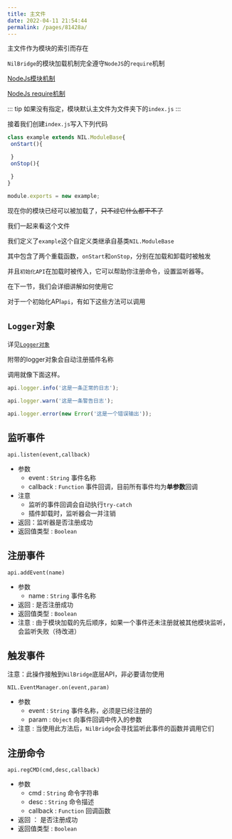 ```yaml
---
title: 主文件
date: 2022-04-11 21:54:44
permalink: /pages/81428a/
---
```


主文件作为模块的索引而存在

`NilBridge`的模块加载机制完全遵守`NodeJS`的`require`机制

[NodeJs模块机制](http://nodejs.cn/api/module.html)

[NodeJs require机制](http://nodejs.cn/api/modules.html#requireid)

::: tip
如果没有指定，模块默认主文件为文件夹下的`index.js`
:::

接着我们创建`index.js`写入下列代码

``` js
class example extends NIL.ModuleBase{
 onStart(){

 }
 onStop(){

 }
}

module.exports = new example;
```

现在你的模块已经可以被加载了，~~只不过它什么都干不了~~

我们一起来看这个文件

我们定义了`example`这个自定义类继承自基类`NIL.ModuleBase`

其中包含了两个重载函数，`onStart`和`onStop`，分别在加载和卸载时被触发

并且`初始化API`在加载时被传入，它可以帮助你注册命令，设置监听器等。

在下一节，我们会详细讲解如何使用它

对于一个初始化API`api`，有如下这些方法可以调用

## `Logger`对象

详见[`Logger对象`](/pages/1f9276/)

附带的logger对象会自动注册插件名称

调用就像下面这样。

``` js
api.logger.info('这是一条正常的日志');

api.logger.warn('这是一条警告日志');

api.logger.error(new Error('这是一个错误输出'));
```


## 监听事件

`api.listen(event,callback)`

 - 参数
   - event : `String`
     事件名称
   - callback : `Function`
     事件回调，目前所有事件均为**单参数**回调
 - 注意
   - 监听的事件回调会自动执行`try-catch`
   - 插件卸载时，监听器会一并注销
 - 返回：监听器是否注册成功
 - 返回值类型 : `Boolean`


## 注册事件

`api.addEvent(name)`

 - 参数
   - name : `String`
     事件名称
 - 返回 : 是否注册成功
 - 返回值类型 : `Boolean`
 - 注意 : 由于模块加载的先后顺序，如果一个事件还未注册就被其他模块监听，会监听失败（待改进）

## 触发事件

注意：此操作接触到`NilBridge`底层API，非必要请勿使用

`NIL.EventManager.on(event,param)`

 - 参数
   - event : `String`
     事件名称，必须是已经注册的
   - param : `Object`
     向事件回调中传入的参数
 - 注意 : 当使用此方法后，`NilBridge`会寻找监听此事件的函数并调用它们

## 注册命令

`api.regCMD(cmd,desc,callback)`

 - 参数
   - cmd : `String`
     命令字符串
   - desc : `String`
     命令描述
   - callback : `Function`
     回调函数
 - 返回 ： 是否注册成功
 - 返回值类型 : `Boolean` 